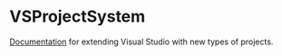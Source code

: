 # VSProjectSystem
[Documentation][1] for extending Visual Studio with new types of projects.

 [1]: doc/Index.md
